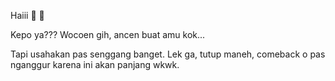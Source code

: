 Haiii 👋 👋 

Kepo ya??? Wocoen gih, ancen buat amu kok... 

Tapi usahakan pas senggang banget. Lek ga, tutup maneh, comeback o pas nganggur karena ini akan panjang wkwk.

